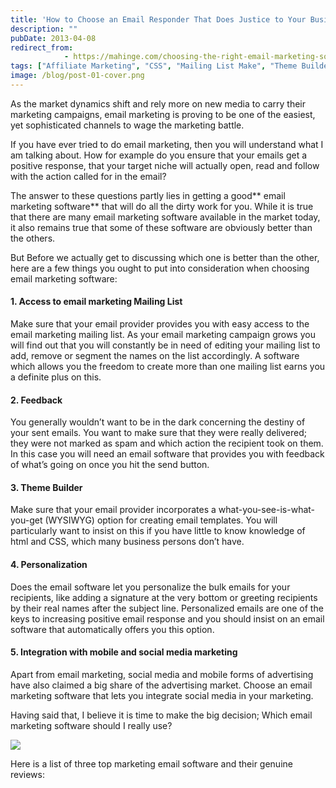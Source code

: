 ```yaml
---
title: 'How to Choose an Email Responder That Does Justice to Your Business'
description: ""
pubDate: 2013-04-08
redirect_from:
            - https://mahinge.com/choosing-the-right-email-marketing-software-for-small-businesses/
tags: ["Affiliate Marketing", "CSS", "Mailing List Make", "Theme Builder Make", "WYSIWYG"]
image: /blog/post-01-cover.png
---
```

As the market dynamics shift and rely more on new media to carry their marketing campaigns, email marketing is proving to be one of the easiest, yet sophisticated channels to wage the marketing battle.

<!--more-->

If you have ever tried to do email marketing, then you will understand what I am talking about. How for example do you ensure that your emails get a positive response, that your target niche will actually open, read and follow with the action called for in the email?

The answer to these questions partly lies in getting a good** email marketing software** that will do all the dirty work for you. While it is true that there are many email marketing software available in the market today, it also remains true that some of these software are obviously better than the others.

But Before we actually get to discussing which one is better than the other, here are a few things you ought to put into consideration when choosing email marketing software:

#### 1. Access to email marketing Mailing List

Make sure that your email provider provides you with easy access to the email marketing mailing list. As your email marketing campaign grows you will find out that you will constantly be in need of editing your mailing list to add, remove or segment the names on the list accordingly. A software which allows you the freedom to create more than one mailing list earns you a definite plus on this.

#### 2. Feedback

You generally wouldn’t want to be in the dark concerning the destiny of your sent emails. You want to make sure that they were really delivered; they were not marked as spam and which action the recipient took on them. In this case you will need an email software that provides you with feedback of what’s going on once you hit the send button.

#### 3. Theme Builder

Make sure that your email provider incorporates a what-you-see-is-what-you-get (WYSIWYG) option for creating email templates. You will particularly want to insist on this if you have little to know knowledge of html and CSS, which many business persons don’t have.

#### 4. Personalization

Does the email software let you personalize the bulk emails for your recipients, like adding a signature at the very bottom or greeting recipients by their real names after the subject line. Personalized emails are one of the keys to increasing positive email response and you should insist on an email software that automatically offers you this option.

#### 5. Integration with mobile and social media marketing

Apart from email marketing, social media and mobile forms of advertising have also claimed a big share of the advertising market. Choose an email marketing software that lets you integrate social media in your marketing.

Having said that, I believe it is time to make the big decision; Which email marketing software should I really use?

[![](https://mahinge.com/wp-content/uploads/2013/04/Mailigen+email+marketing1.PNG)](https://mahinge.com/wp-content/uploads/2013/04/Mailigen+email+marketing.PNG)

Here is a list of three top marketing email software and their genuine reviews:
